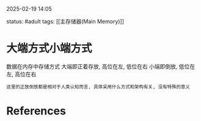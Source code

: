 2025-02-19    14:05

status: #adult 
tags: [[主存储器(Main Memory)]]


# 大端方式小端方式

数据在内存中存储方式
大端即正着存放, 高位在左, 低位在右
小端即倒放, 低位在左, 高位在右

	这里的正放倒放都是相对于人类认知而言, 具体采用什么方式和架构有关, 没有特殊的意义


# References
